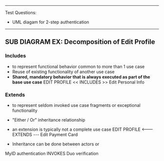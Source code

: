 <hr>

Test Questions:
- UML diagam for 2-step authentication

<hr>

## SUB DIAGRAM EX: Decomposition of Edit Profile
### Includes
- to represent functional behavior common to more than 1 use case
- Reuse of existing functionality of another use case
- **Shared, mandatory behavior that is always executed as part of the base use case**
	EDIT PROFILE << INCLUDES >> Edit Personal Info
### Extends
- to represent seldom invoked use case fragments or exceptional functionality
- "Either / Or" inheritance relationship
- an extension is typically not a complete use case
	EDIT PROFILE <--- EXTENDS --- Edit Payment Card

- Inheritance can be done between actors or 




MyID authentication INVOKES Duo verification
